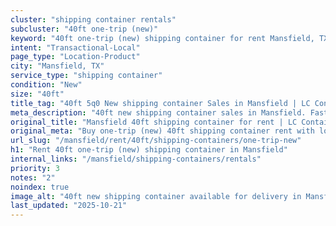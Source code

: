 ```yaml
---
cluster: "shipping container rentals"
subcluster: "40ft one-trip (new)"
keyword: "40ft one-trip (new) shipping container for rent Mansfield, TX"
intent: "Transactional-Local"
page_type: "Location-Product"
city: "Mansfield, TX"
service_type: "shipping container"
condition: "New"
size: "40ft"
title_tag: "40ft 5q0 New shipping container Sales in Mansfield | LC Container"
meta_description: "40ft new shipping container sales in Mansfield. Fast delivery, competitive pricing. Serving shipping containers area. Quote ID: 65O. Call (214) 524-4168 for your free quote today."
original_title: "Mansfield 40ft shipping container for rent | LC Container"
original_meta: "Buy one-trip (new) 40ft shipping container rent with local delivery in Mansfield, TX. LC Container — local Since 2003. Request a fast quote today."
url_slug: "/mansfield/rent/40ft/shipping-containers/one-trip-new"
h1: "Rent 40ft one-trip (new) shipping container in Mansfield"
internal_links: "/mansfield/shipping-containers/rentals"
priority: 3
notes: "2"
noindex: true
image_alt: "40ft new shipping container available for delivery in Mansfield"
last_updated: "2025-10-21"
---
```


<!-- TODO: Add unique city/inventory copy, images, and internal links here. -->
